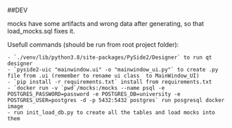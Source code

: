 ##DEV

mocks have some artifacts and wrong data after generating, so that load_mocks.sql fixes it.

Usefull commands (should be run from root project folder):

    - `./venv/lib/python3.8/site-packages/PySide2/Designer` to run qt designer
    - `pyside2-uic "mainwindow.ui" -o "mainwindow_ui.py"` to create .py file from .ui (remember to rename ui class  to MainWindow_UI)
    - `pip install -r requirements.txt` install from requirements.txt
    - `docker run -v `pwd`/mocks:/mocks --name psql -e POSTGRES_PASSWORD=password -e POSTGRES_DB=university -e POSTGRES_USER=postgres -d -p 5432:5432 postgres` run posgresql docker image
    - run init_load_db.py to create all the tables and load mocks into them